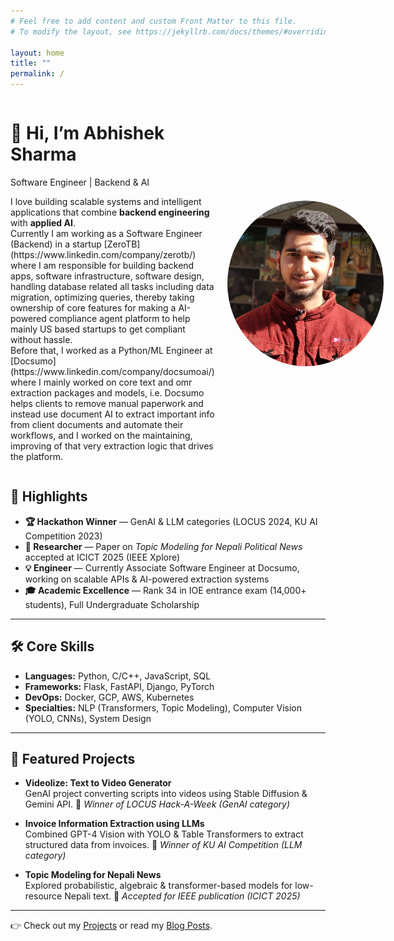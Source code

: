 ```yaml
---
# Feel free to add content and custom Front Matter to this file.
# To modify the layout, see https://jekyllrb.com/docs/themes/#overriding-theme-defaults

layout: home
title: ""
permalink: /
---
```


<div style="display: flex; align-items: center; gap: 20px;">
  <div style="flex: 2;">
    <h1>👋 Hi, I’m Abhishek Sharma</h1>
    <p>
      Software Engineer | Backend & AI
    </p>
    <p>
      I love building scalable systems and intelligent applications that combine <strong>backend engineering</strong> with <strong>applied AI</strong>.<br>
      Currently I am working as a Software Engineer (Backend) in a startup [ZeroTB](https://www.linkedin.com/company/zerotb/) where I am responsible for building backend apps, software infrastructure, software design, handling database related all tasks including data migration, optimizing queries, thereby taking ownership of core features for making a AI-powered compliance agent platform to help mainly US based startups to get compliant without hassle.<br>
      Before that, I worked as a Python/ML Engineer at [Docsumo](https://www.linkedin.com/company/docsumoai/) where I mainly worked on core text and omr extraction packages and models, i.e. Docsumo helps clients to remove manual paperwork and instead use document AI to extract important info from client documents and automate their workflows, and I worked on the maintaining, improving of that very extraction logic that drives the platform.
    </p>
  </div>

  <div style="flex: 1; text-align: center;">
    <img src="/assets/images/me-welcome.jpg" alt="Abhishek Sharma" style="max-width: 250px; border-radius: 70%;">
  </div>
</div>





## 🚀 Highlights

- **🏆 Hackathon Winner** — GenAI & LLM categories (LOCUS 2024, KU AI Competition 2023)
- **📄 Researcher** — Paper on *Topic Modeling for Nepali Political News* accepted at ICICT 2025 (IEEE Xplore)
- **💡 Engineer** — Currently Associate Software Engineer at Docsumo, working on scalable APIs & AI-powered extraction systems
- **🎓 Academic Excellence** — Rank 34 in IOE entrance exam (14,000+ students), Full Undergraduate Scholarship

---

## 🛠 Core Skills

- **Languages:** Python, C/C++, JavaScript, SQL  
- **Frameworks:** Flask, FastAPI, Django, PyTorch  
- **DevOps:** Docker, GCP, AWS, Kubernetes  
- **Specialties:** NLP (Transformers, Topic Modeling), Computer Vision (YOLO, CNNs), System Design  

---

## 🌟 Featured Projects

- **Videolize: Text to Video Generator**  
  GenAI project converting scripts into videos using Stable Diffusion & Gemini API. 🥇 *Winner of LOCUS Hack-A-Week (GenAI category)*  

- **Invoice Information Extraction using LLMs**  
  Combined GPT-4 Vision with YOLO & Table Transformers to extract structured data from invoices. 🥇 *Winner of KU AI Competition (LLM category)*  

- **Topic Modeling for Nepali News**  
  Explored probabilistic, algebraic & transformer-based models for low-resource Nepali text. 📄 *Accepted for IEEE publication (ICICT 2025)*  

---

👉 Check out my [Projects](/projects/) or read my [Blog Posts](/posts/).
